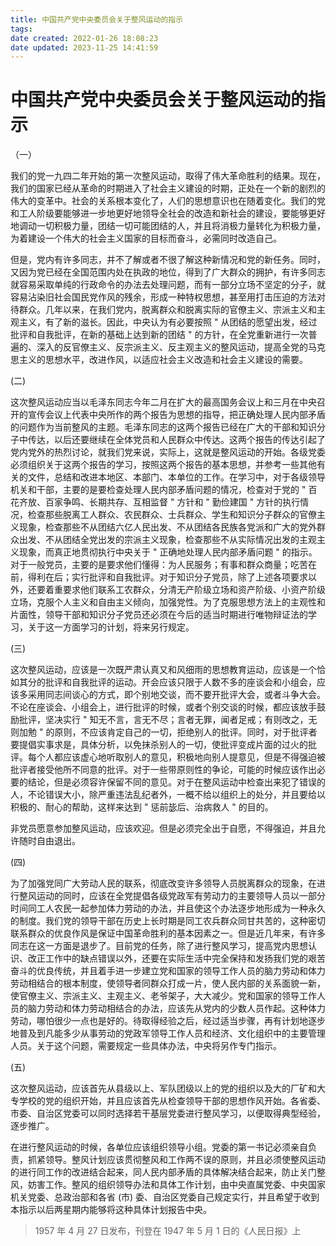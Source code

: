 ```yaml
---
title: 中国共产党中央委员会关于整风运动的指示
tags: 
date created: 2022-01-26 18:08:23
date updated: 2023-11-25 14:41:59
---
```


# 中国共产党中央委员会关于整风运动的指示

（一）

我们的党一九四二年开始的第一次整风运动，取得了伟大革命胜利的结果。现在，我们的国家已经从革命的时期进入了社会主义建设的时期，正处在一个新的剧烈的伟大的变革中。社会的关系根本变化了，人们的思想意识也在随着变化。我们的党和工人阶级要能够进一步地更好地领导全社会的改造和新社会的建设，要能够更好地调动一切积极力量，团结一切可能团结的人，并且将消极力量转化为积极力量，为着建设一个伟大的社会主义国家的目标而奋斗，必需同时改造自己。

但是，党内有许多同志，并不了解或者不很了解这种新情况和党的新任务。同时，又因为党已经在全国范围内处在执政的地位，得到了广大群众的拥护，有许多同志就容易采取单纯的行政命令的办法去处理问题，而有一部分立场不坚定的分子，就容易沾染旧社会国民党作风的残余，形成一种特权思想，甚至用打击压迫的方法对待群众。几年以来，在我们党内，脱离群众和脱离实际的官僚主义、宗派主义和主观主义，有了新的滋长。因此，中央认为有必要按照 " 从团结的愿望出发，经过批评和自我批评，在新的基础上达到新的团结 " 的方针，在全党重新进行一次普遍的、深入的反官僚主义、反宗派主义、反主观主义的整风运动，提高全党的马克思主义的思想水平，改进作风，以适应社会主义改造和社会主义建设的需要。

(二)

这次整风运动应当以毛泽东同志今年二月在扩大的最高国务会议上和三月在中央召开的宣传会议上代表中央所作的两个报告为思想的指导，把正确处理人民内部矛盾的问题作为当前整风的主题。毛泽东同志的这两个报告已经在广大的干部和知识分子中传达，以后还要继续在全体党员和人民群众中传达。这两个报告的传达引起了党内党外的热烈讨论，就我们党来说，实际上，这就是整风运动的开始。各级党委必须组织关于这两个报告的学习，按照这两个报告的基本思想，并参考一些其他有关的文件，总结和改进本地区、本部门、本单位的工作。在学习中，对于各级领导机关和干部，主要的是要检查处理人民内部矛盾问题的情况，检查对于党的 " 百花齐放、百家争鸣、长期共存、互相监督 " 方针和 " 勤俭建国 " 方针的执行情况，检查那些脱离工人群众、农民群众、士兵群众、学生和知识分子群众的官僚主义现象，检查那些不从团结六亿人民出发、不从团结各民族各党派和广大的党外群众出发、不从团结全党出发的宗派主义现象，检查那些不从实际情况出发的主观主义现象，而真正地贯彻执行中央关于 " 正确地处理人民内部矛盾问题 " 的指示。对于一般党员，主要的是要求他们懂得：为人民服务；有事和群众商量；吃苦在前，得利在后；实行批评和自我批评。对于知识分子党员，除了上述各项要求以外，还要着重要求他们联系工农群众，分清无产阶级立场和资产阶级、小资产阶级立场，克服个人主义和自由主义倾向，加强党性。为了克服思想方法上的主观性和片面性，领导干部和知识分子党员还必须在今后的适当时期进行唯物辩证法的学习，关于这一方面学习的计划，将来另行规定。

(三)

这次整风运动，应该是一次既严肃认真又和风细雨的思想教育运动，应该是一个恰如其分的批评和自我批评的运动。开会应该只限于人数不多的座谈会和小组会，应该多采用同志间谈心的方式，即个别地交谈，而不要开批评大会，或者斗争大会。不论在座谈会、小组会上，进行批评的时候，或者个别交谈的时候，都应该放手鼓励批评，坚决实行 " 知无不言，言无不尽；言者无罪，闻者足戒；有则改之，无则加勉 " 的原则，不应该肯定自己的一切，拒绝别人的批评。同时，对于批评者要提倡实事求是，具体分析，以免抹杀别人的一切，使批评变成片面的过火的批评。每个人都应该虚心地听取别人的意见，积极地向别人提意见，但是不得强迫被批评者接受他所不同意的批评。对于一些带原则性的争论，可能的时候应该作出必要的结论，但是必须容许保留不同的意见。对于在整风运动中检查出来犯了错误的人，不论错误大小，除严重违法乱纪者外，一概不给以组织上的处分，并且要给以积极的、耐心的帮助，这样来达到 " 惩前毖后、治病救人 " 的目的。

非党员愿意参加整风运动，应该欢迎。但是必须完全出于自愿，不得强迫，并且允许随时自由退出。

(四)

为了加强党同广大劳动人民的联系，彻底改变许多领导人员脱离群众的现象，在进行整风运动的同时，应该在全党提倡各级党政军有劳动力的主要领导人员以一部分时间同工人农民一起参加体力劳动的办法，并且使这个办法逐步地形成为一种永久的制度。我们党的领导干部在历史上长时期是同工农兵群众同甘共苦的，这种密切联系群众的优良作风是保证中国革命胜利的基本因素之一。但是近几年来，有许多同志在这一方面是退步了。目前党的任务，除了进行整风学习，提高党内思想认识、改正工作中的缺点错误以外，还要在实际生活中完全保持和发扬我们党的艰苦奋斗的优良传统，并且着手进一步建立党和国家的领导工作人员的脑力劳动和体力劳动相结合的根本制度，使领导者同群众打成一片，使人民内部的关系面貌一新，使官僚主义、宗派主义、主观主义、老爷架子，大大减少。党和国家的领导工作人员的脑力劳动和体力劳动相结合的办法，应该先从党内的少数人员作起。这种体力劳动，哪怕很少一点也是好的。待取得经验之后，经过适当步骤，再有计划地逐步地普及到凡能多少从事劳动的党政军领导工作人员和经济、文化组织中的主要管理人员。关于这个问题，需要规定一些具体办法，中央将另作专门指示。

(五)

这次整风运动，应该首先从县级以上、军队团级以上的党的组织以及大的厂矿和大专学校的党的组织开始，并且应该首先从检查领导干部的思想作风开始。各省委、市委、自治区党委可以同时选择若干基层党委进行整风学习，以便取得典型经验，逐步推广。

在进行整风运动的时候，各单位应该组织领导小组。党委的第一书记必须亲自负责，抓紧领导。整风计划应该贯彻整风和工作两不误的原则，并且必须使整风运动的进行同工作的改进结合起来，同人民内部矛盾的具体解决结合起来，防止关门整风，妨害工作。整风的组织领导办法和具体工作计划，由中央直属党委、中央国家机关党委、总政治部和各省 (市) 委、自治区党委自己规定实行，并且希望于收到本指示以后两星期内能够将这种具体计划报告中央。

> 1957 年 4 月 27 日发布，刊登在 1947 年 5 月 1 日的《人民日报》上
